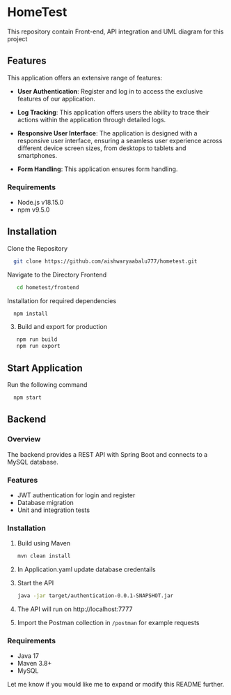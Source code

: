 
# HomeTest

This repository contain Front-end, API integration and UML diagram for this project 




## Features

This application offers an extensive range of features:

- **User Authentication**: Register and log in to access the exclusive features of our application. 


- **Log Tracking**: This application offers users the ability to trace their actions within the application through detailed logs.

- **Responsive User Interface**: The application is designed with a responsive user interface, ensuring a seamless user experience across different device screen sizes, from desktops to tablets and smartphones.

- **Form Handling**: This application ensures  form handling.


### Requirements

- Node.js v18.15.0
- npm v9.5.0

## Installation

Clone the Repository

```bash
  git clone https://github.com/aishwaryaabalu777/hometest.git
```
Navigate to the Directory Frontend
 ```bash
    cd hometest/frontend

  ```

  Installation for required dependencies

  ```bash
    npm install

  ```
  3. Build and export for production

 ```bash
    npm run build
    npm run export
 ```
## Start Application

 Run the following command

```bash
  npm start
```

## Backend 

### Overview

The backend provides a REST API with Spring Boot and connects to a MySQL database.

### Features

- JWT authentication  for login and register
- Database migration
- Unit and integration tests

### Installation

1. Build using Maven

    ```bash
    mvn clean install
    ```

1. In  Application.yaml update database credentails
2. Start the API

    ```bash
    java -jar target/authentication-0.0.1-SNAPSHOT.jar
    ```

3. The API will run on http://localhost:7777
4. Import the Postman collection in `/postman` for example requests

### Requirements

- Java 17
- Maven 3.8+
- MySQL

Let me know if you would like me to expand or modify this README further.